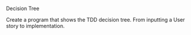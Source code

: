 Decision Tree

Create a program that shows the TDD decision tree. From inputting a User story to implementation.
